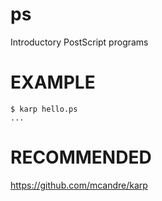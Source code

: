 # ps

Introductory PostScript programs

# EXAMPLE

```
$ karp hello.ps
...
```

# RECOMMENDED

https://github.com/mcandre/karp
